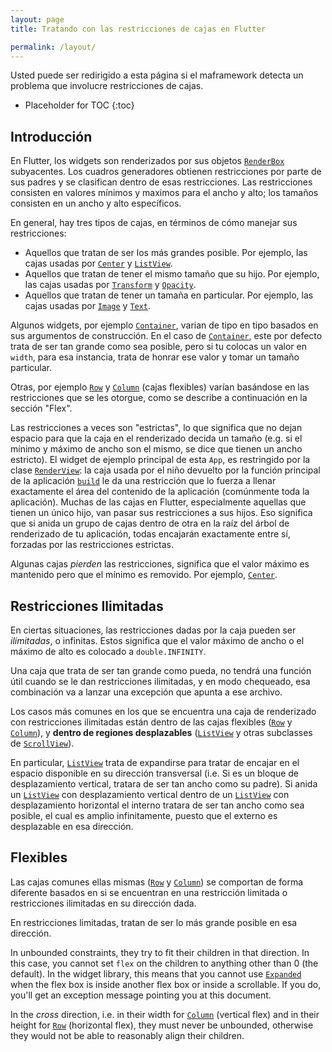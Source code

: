 ```yaml
---
layout: page
title: Tratando con las restricciones de cajas en Flutter

permalink: /layout/
---
```


Usted puede ser redirigido a esta página si el maframework detecta un problema que involucre restricciones de cajas.


* Placeholder for TOC
{:toc}

## Introducción

En Flutter, los widgets son renderizados por sus objetos [`RenderBox`](https://docs.flutter.io/flutter/rendering/RenderBox-class.html) subyacentes. Los cuadros generadores obtienen restricciones por parte de sus padres y se clasifican dentro de esas restricciones. 
Las restricciones consisten en valores mínimos y maximos para el ancho y alto; los tamaños consisten en un ancho y alto específicos.

En general, hay tres tipos de cajas, en términos de cómo manejar
sus restricciones:

- Aquellos que tratan de ser los más grandes posible.
  Por ejemplo, las cajas usadas por [`Center`](https://docs.flutter.io/flutter/widgets/Center-class.html) y [`ListView`](https://docs.flutter.io/flutter/widgets/ListView-class.html).
- Aquellos que tratan de tener el mismo tamaño que su hijo.
  Por ejemplo, las cajas usadas por [`Transform`](https://docs.flutter.io/flutter/widgets/Transform-class.html) y [`Opacity`](https://docs.flutter.io/flutter/widgets/Opacity-class.html).
- Aquellos que tratan de tener un tamaña en particular.
  Por ejemplo, las cajas usadas por [`Image`](https://docs.flutter.io/flutter/dart-ui/Image-class.html) y [`Text`](https://docs.flutter.io/flutter/widgets/Text-class.html).

Algunos widgets, por ejemplo [`Container`](https://docs.flutter.io/flutter/widgets/Container-class.html), varian de tipo en tipo basados en sus argumentos de construcción. En el caso de [`Container`](https://docs.flutter.io/flutter/widgets/Container-class.html), este por defecto trata de ser tan grande como sea posible, pero si tu colocas un valor en `width`, para esa instancia, trata de honrar ese valor y tomar un tamaño particular.

Otras, por ejemplo [`Row`](https://docs.flutter.io/flutter/widgets/Row-class.html) y [`Column`](https://docs.flutter.io/flutter/widgets/Column-class.html) (cajas flexibles) varían basándose en las restricciones que se les otorgue, como se describe a continuación en la sección "Flex".

Las restricciones a veces son "estrictas", lo que significa que no dejan espacio para que la caja en el renderizado decida un tamaño
(e.g. si el mínimo y máximo  de ancho son el mismo, se dice que tienen un ancho estricto). El widget de ejemplo principal de esta `App`, es restringido por la clase
[`RenderView`](https://docs.flutter.io/flutter/rendering/RenderView-class.html): la caja usada por el niño devuelto por la función principal de la aplicación [`build`](https://docs.flutter.io/flutter/widgets/State/build.html) le da una restricción que lo fuerza a llenar exactamente el área del contenido de la aplicación  (comúnmente toda la aplicación). Muchas de las cajas en Flutter, especialmente aquellas que tienen un único hijo, van pasar sus restricciones a sus hijos. Eso significa que si anida un grupo de cajas dentro de otra en la raíz del árbol de renderizado de tu aplicación, todas encajarán exactamente entre sí, forzadas por las restricciones estrictas.

Algunas cajas _pierden_ las restricciones, significa que el valor máximo es mantenido pero que el mínimo es removido. Por ejemplo, [`Center`](https://docs.flutter.io/flutter/widgets/Center-class.html).

Restricciones Ilimitadas
------------------------

En ciertas situaciones, las restricciones dadas por la caja pueden ser _ilimitadas_, o infinitas. Estos significa que el valor máximo de ancho o el máximo de alto es colocado a `double.INFINITY`.


Una caja que trata de ser tan grande como pueda, no tendrá una función útil cuando se le dan restricciones ilimitadas, y en modo chequeado, esa combinación va a lanzar una excepción que apunta a ese archivo.

Los casos más comunes en los que se encuentra una caja de renderizado con restricciones ilimitadas están dentro de las cajas flexibles ([`Row`](https://docs.flutter.io/flutter/widgets/Row-class.html)
y [`Column`](https://docs.flutter.io/flutter/widgets/Column-class.html)), 
y **dentro de regiones desplazables** 
([`ListView`](https://docs.flutter.io/flutter/widgets/ListView-class.html) 
y otras subclasses de [`ScrollView`](https://docs.flutter.io/flutter/widgets/ScrollView-class.html)).

En particular, [`ListView`](https://docs.flutter.io/flutter/widgets/ListView-class.html)
trata de expandirse para tratar de encajar en el espacio disponible en su dirección transversal (i.e. Si es un bloque de desplazamiento vertical, tratara de ser tan ancho como su padre). Si anida un
[`ListView`](https://docs.flutter.io/flutter/widgets/ListView-class.html) con desplazamiento vertical dentro de un [`ListView`](https://docs.flutter.io/flutter/widgets/ListView-class.html) con desplazamiento horizontal el interno tratara de ser tan ancho como sea posible, el cual es amplio infinitamente, puesto que el externo es desplazable en esa dirección.

Flexibles
---------

Las cajas comunes ellas mismas ([`Row`](https://docs.flutter.io/flutter/widgets/Row-class.html) 
y [`Column`](https://docs.flutter.io/flutter/widgets/Column-class.html)) 
se comportan de forma diferente basados en si se encuentran en una restricción limitada o restricciones ilimitadas en su dirección dada.

En restricciones limitadas, tratan de ser lo más grande posible en esa dirección.

In unbounded constraints, they try to fit their children in that
direction. In this case, you cannot set `flex` on the children to
anything other than 0 (the default). In the widget library, this
means that you cannot use [`Expanded`](https://docs.flutter.io/flutter/widgets/Expanded-class.html)
when the flex box is inside
another flex box or inside a scrollable. If you do, you'll get an
exception message pointing you at this document.

In the _cross_ direction, i.e. in their width for [`Column`](https://docs.flutter.io/flutter/widgets/Column-class.html) (vertical flex) and in their height for [`Row`](https://docs.flutter.io/flutter/widgets/Row-class.html) (horizontal flex), they must never
be unbounded, otherwise they would not be able to reasonably align
their children.
